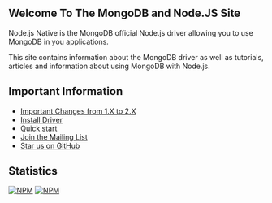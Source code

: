 ## Welcome To The MongoDB and Node.JS Site

Node.js Native is the MongoDB official Node.js driver allowing you to use MongoDB in you applications.

This site contains information about the MongoDB driver as well as tutorials, articles and information about using MongoDB with Node.js.

## Important Information

 * [Important Changes from 1.X to 2.X](/2.0/meta/changes-from-1.0)
 * [Install Driver](/2.0/overview/installing)
 * [Quick start](/voverview/quickstart)
 * [Join the Mailing List](/2.0/community/mailing-list)
 * [Star us on GitHub](https://github.com/mongodb/node-mongodb-native)

## Statistics
[![NPM](https://nodei.co/npm/mongodb.png?downloads=true&downloadRank=true)](https://nodei.co/npm/mongodb/) [![NPM](https://nodei.co/npm-dl/mongodb.png?months=6&height=3)](https://nodei.co/npm/mongodb/)
